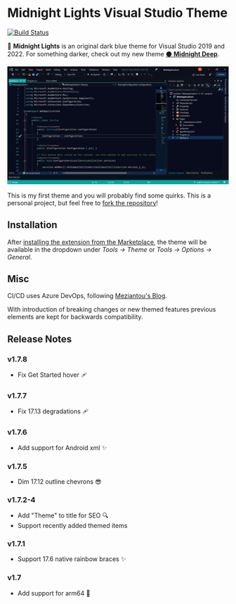 # Midnight Lights Visual Studio Theme

[![Build Status](https://dev.azure.com/austinstanding/Midnight%20Lights/_apis/build/status/Midnight%20Lights?branchName=master)](https://dev.azure.com/austinstanding/Midnight%20Lights/_build/latest?definitionId=3&branchName=master)

🌌 **Midnight Lights** is an original dark blue theme for Visual Studio 2019 and 2022. For something darker, check out my new theme [⚫ **Midnight Deep**](https://marketplace.visualstudio.com/items?itemName=AustinStanding.vsthememidnightdeep).

![Midnight Lights Screenshot](https://github.com/austinstanding/midnight-lights-vstheme/raw/master/MidnightLightsProject/screenshot1.png)

This is my first theme and you will probably find some quirks. This is a personal project, but feel free to [fork the repository](https://github.com/austinstanding/midnight-lights-vstheme)!

## Installation

After [installing the extension from the Marketplace](https://marketplace.visualstudio.com/items?itemName=AustinStanding.vsthememidnightlights), the theme will be available in the dropdown under *Tools -> Theme* or *Tools -> Options -> General*.

## Misc

CI/CD uses Azure DevOps, following [Meziantou's Blog](https://www.meziantou.net/ci-cd-pipeline-for-a-visual-studio-extension-vsix-using-azure-devops.htm).

With introduction of breaking changes or new themed features previous elements are kept for backwards compatibility.

## Release Notes

### v1.7.8

- Fix Get Started hover 🩹

### v1.7.7

- Fix 17.13 degradations 🩹

### v1.7.6

- Add support for Android xml ✨

### v1.7.5

- Dim 17.12 outline chevrons 😎

### v1.7.2-4

- Add "Theme" to title for SEO 🔍
- Support recently added themed items

### v1.7.1

- Support 17.6 native rainbow braces ✨

### v1.7

- Add support for arm64 🔧

